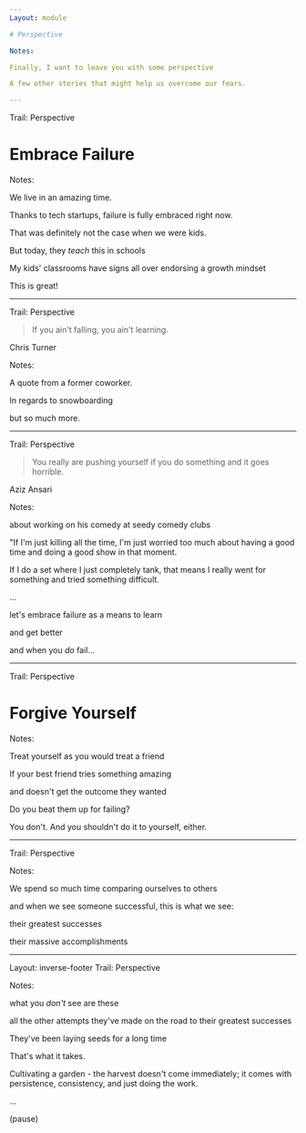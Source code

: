 ```yaml
---
Layout: module

# Perspective

Notes:

Finally, I want to leave you with some perspective

A few other stories that might help us overcome our fears.

---
```


Trail: Perspective

# Embrace Failure

Notes:

We live in an amazing time.

Thanks to tech startups, failure is fully embraced right now.

That was definitely not the case when we were kids.

But today, they _teach_ this in schools

My kids' classrooms have signs all over endorsing a growth mindset

This is great!

---

Trail: Perspective

> If you ain't falling, you ain't learning.

Chris Turner

Notes:

A quote from a former coworker.

In regards to snowboarding

but so much more.

---

Trail: Perspective

> You really are pushing yourself if you do something and it goes horrible.

Aziz Ansari

Notes:

about working on his comedy at seedy comedy clubs

"If I'm just killing all the time, I'm just worried too much about having a good time and doing a good show in that moment.

If I do a set where I just completely tank, that means I really went for something and tried something difficult.

...

let's embrace failure as a means to learn

and get better

and when you _do_ fail...

---

Trail: Perspective

# Forgive Yourself

Notes:

Treat yourself as you would treat a friend

If your best friend tries something amazing

and doesn't get the outcome they wanted

Do you beat them up for failing?

You don't. And you shouldn't do it to yourself, either.

---

Trail: Perspective

<!-- .slide: data-background="/images/tree.jpg" -->

Notes:

We spend so much time comparing ourselves to others

and when we see someone successful, this is what we see:

their greatest successes

their massive accomplishments

---

Layout: inverse-footer
Trail: Perspective

<!-- .slide: data-background="/images/sprouts.jpg" -->

Notes:

what you _don't_ see are these

all the other attempts they've made on the road to their greatest successes

They've been laying seeds for a long time

That's what it takes.

Cultivating a garden - the harvest doesn't come immediately; it comes with persistence, consistency, and just doing the work.

...

(pause)
